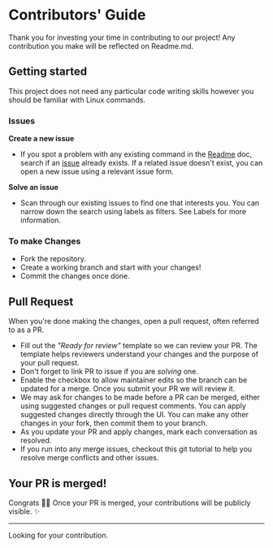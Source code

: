 # Contributors' Guide

Thank you for investing your time in contributing to our project! Any contribution you make will be reflected on Readme.md.


## Getting started

This project does not need any particular code writing skills however you should be familiar with Linux commands.

### Issues

**Create a new issue**
  - If you spot a problem with any existing command in the [Readme](https://github.com/gdscumt/gdscumt.github.io/blob/main/README.md) doc, search if an [issue](https://github.com/gdscumt/gdscumt.github.io/issues) already exists. If a related issue doesn't exist, you can open a new issue using a relevant issue form.

**Solve an issue**
  - Scan through our existing issues to find one that interests you. You can narrow down the search using labels as filters. See Labels for more information.

### To make Changes

- Fork the repository.
- Create a working branch and start with your changes!
- Commit the changes once done.

## Pull Request

When you're done making the changes, open a pull request, often referred to as a PR.

- Fill out the *"Ready for review"* template so we can review your PR. The template helps reviewers understand your changes and the purpose of your pull request.
- Don't forget to link PR to issue if you are *solving* one.
- Enable the checkbox to allow maintainer edits so the branch can be updated for a merge. Once you submit your PR we will review it.
- We may ask for changes to be made before a PR can be merged, either using suggested changes or pull request comments. You can apply suggested changes directly through the UI. You can make any other changes in your fork, then commit them to your branch.
- As you update your PR and apply changes, mark each conversation as resolved.
- If you run into any merge issues, checkout this git tutorial to help you resolve merge conflicts and other issues.

## Your PR is merged!
Congrats 🎉🎉 
Once your PR is merged, your contributions will be publicly visible. :sparkles: 

--- 
Looking for your contribution. 